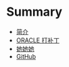 # Summary

* [简介](README.md)
* [ORACLE 打补丁](oracle_patch.md)
* [她她她](ta_ta_ta.md)
* [GitHub](github.md)


